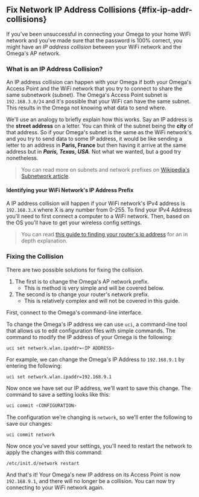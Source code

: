 
## Fix Network IP Address Collisions {#fix-ip-addr-collisions}

If you've been unsuccessful in connecting your Omega to your home WiFi network and you've made sure that the password is 100% correct, you might have an *IP address collision* between your WiFi network and the Omega's AP network.


### What is an IP Address Collision?

<!-- // ip address collision - if both the wifi network and the Omega's AP have the same `192.168.3.0/24` subnet/ip address network prefix, the Omega won't know what to send where -->

An IP address collision can happen with your Omega if both your Omega's Access Point and the WiFi network that you try to connect to share the same subnetwork (subnet). The Omega's Access Point subnet is `192.168.3.0/24` and it's possible that your WiFi can have the same subnet. This results in the Omega not knowing what data to send where.

We'll use an analogy to briefly explain how this works. Say an IP address is the **street address** on a letter. You can think of the subnet being the **city** of that address. So if your Omega's subnet is the same as the WiFi network's and you try to send data to some IP address, it would be like sending a letter to an address in **Paris, France** but then having it arrive at the same address but in ***Paris, Texas, USA***. Not what we wanted, but a good try nonetheless.

>You can read more on subnets and network prefixes on [Wikipedia's Subnetwork article](https://en.wikipedia.org/wiki/Subnetwork).

#### Identifying your WiFi Network's IP Address Prefix

<!-- // need to reconnect your computer to your wifi network and then find your IP address, if it's  `192.168.3.X`, then you have a collision -->
<!-- // link to articles showing how to find a computer's ip address in windows, os x, and linux -->

A IP address collision will happen if your WiFi network's IPv4 address is `192.168.3.X` where X is any number from 0-255. To find your IPv4 Address you'll need to first connect a computer to a WiFi network. Then, based on the OS you'll have to get your wireless config settings.

>You can read [this guide to finding your router's ip address](http://www.howtogeek.com/233952/how-to-find-your-routers-ip-address-on-any-computer-smartphone-or-tablet/) for an in depth explanation.

### Fixing the Collision


There are two possible solutions for fixing the collision. 

1. The first is to change the Omega's AP network prefix.
    * This is method is very simple and will be covered below.
1. The second is to change your router's network prefix. 
    * This is relatively complex and will not be covered in this guide. 

First, connect to the Omega's command-line interface.

To change the Omega's IP address we can use `uci`, a command-line tool that allows us to edit configuration files with simple commands. The command to modify the IP address of your Omega is the following:

```bash
uci set network.wlan.ipaddr=<IP ADDRESS>
```

For example, we can change the Omega's IP Address to `192.168.9.1` by entering the following:

```
uci set network.wlan.ipaddr=192.168.9.1
```

Now once we have set our IP address, we'll want to save this change. The command to save a setting looks like this:

```bash
uci commit <CONFIGURATION>
```

The configuration we're changing is `network`, so we'll enter the following to save our changes:

```
uci commit network
```

Now once you've saved your settings, you'll need to restart the network to apply the changes with this command:

```
/etc/init.d/network restart
```

And that's it! Your Omega's new IP address on its Access Point is now `192.168.9.1`, and there will no longer be a collision. You can now try connecting to your WiFi network again.

<!-- // two ways to fix the collision:
// 1: change the Omega's AP network prefix (easier)
// 2: change your router's network prefix (mention this but say we're not gonna cover this)

// show steps on connecting to the command line, using uci to change the ip address to 192.168.<WHATEVER>.1, restarting the network service, and trying to connect to your wifi network again -->
